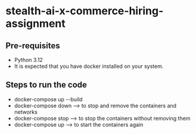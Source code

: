 # stealth-ai-x-commerce-hiring-assignment

## Pre-requisites
- Python 3.12
- It is expected that you have docker installed on your system.

## Steps to run the code
- docker-compose up --build
- docker-compose down --> to stop and remove the containers and networks
- docker-compose stop --> to stop the containers without removing them
- docker-compose up --> to start the containers again